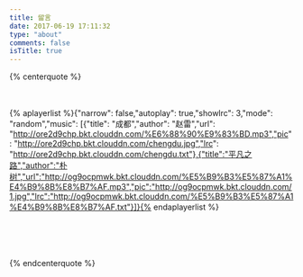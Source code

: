 ```yaml
---
title: 留言
date: 2017-06-19 17:11:32
type: "about"
comments: false
isTitle: true
---
```


{% centerquote %}



　　　

{% aplayerlist %}{"narrow": false,"autoplay": true,"showlrc": 3,"mode": "random","music": [{"title": "成都","author": "赵雷","url": "http://ore2d9chp.bkt.clouddn.com/%E6%88%90%E9%83%BD.mp3","pic": "http://ore2d9chp.bkt.clouddn.com/chengdu.jpg","lrc": "http://ore2d9chp.bkt.clouddn.com/chengdu.txt"},{"title":"平凡之路","author":"朴树","url":"http://og9ocpmwk.bkt.clouddn.com/%E5%B9%B3%E5%87%A1%E4%B9%8B%E8%B7%AF.mp3","pic":"http://og9ocpmwk.bkt.clouddn.com/1.jpg","lrc":"http://og9ocpmwk.bkt.clouddn.com/%E5%B9%B3%E5%87%A1%E4%B9%8B%E8%B7%AF.txt"}]}{% endaplayerlist %}　　　

　　

　　

{% endcenterquote %}